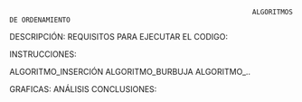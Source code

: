                                                                 ALGORITMOS DE ORDENAMIENTO

DESCRIPCIÓN:
REQUISITOS PARA EJECUTAR EL CODIGO:

INSTRUCCIONES:

ALGORITMO_INSERCIÓN
ALGORITMO_BURBUJA
ALGORITMO_..

GRAFICAS:
ANÁLISIS
CONCLUSIONES:

